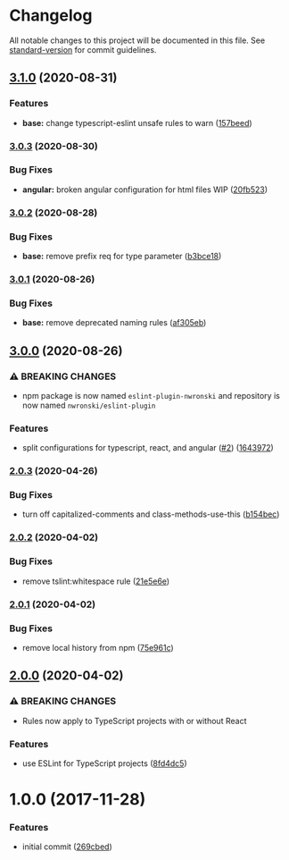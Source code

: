 # Changelog

All notable changes to this project will be documented in this file. See [standard-version](https://github.com/conventional-changelog/standard-version) for commit guidelines.

## [3.1.0](https://github.com/nwronski/eslint-plugin/compare/v3.0.3...v3.1.0) (2020-08-31)


### Features

* **base:** change typescript-eslint unsafe rules to warn ([157beed](https://github.com/nwronski/eslint-plugin/commit/157beed41695380fade40ee1f4e9e11870cbab98))

### [3.0.3](https://github.com/nwronski/eslint-plugin/compare/v3.0.2...v3.0.3) (2020-08-30)


### Bug Fixes

* **angular:** broken angular configuration for html files WIP ([20fb523](https://github.com/nwronski/eslint-plugin/commit/20fb523ff28e5774495e09ed09cb224404f06636))

### [3.0.2](https://github.com/nwronski/eslint-plugin/compare/v3.0.1...v3.0.2) (2020-08-28)


### Bug Fixes

* **base:** remove prefix req for type parameter ([b3bce18](https://github.com/nwronski/eslint-plugin/commit/b3bce18789abb3bd1f0978b9731c82c4fbbd2d80))

### [3.0.1](https://github.com/nwronski/eslint-plugin/compare/v3.0.0...v3.0.1) (2020-08-26)


### Bug Fixes

* **base:** remove deprecated naming rules ([af305eb](https://github.com/nwronski/eslint-plugin/commit/af305eb65517e06a78b32307ba470535bf057874))

## [3.0.0](https://github.com/nwronski/eslint-plugin/compare/v2.0.3...v3.0.0) (2020-08-26)


### ⚠ BREAKING CHANGES

* npm package is now named `eslint-plugin-nwronski` and repository is now named `nwronski/eslint-plugin`

### Features

* split configurations for typescript, react, and angular ([#2](https://github.com/nwronski/eslint-plugin/issues/2)) ([1643972](https://github.com/nwronski/eslint-plugin/commit/1643972e876143721521e3ca534be6e0467893ef))

### [2.0.3](https://github.com/nwronski/eslint-plugin/compare/v2.0.2...v2.0.3) (2020-04-26)


### Bug Fixes

* turn off capitalized-comments and class-methods-use-this ([b154bec](https://github.com/nwronski/eslint-plugin/commit/b154bec2ad0048e8444c1b0dd326adfc1db4ac19))

### [2.0.2](https://github.com/nwronski/eslint-plugin/compare/v2.0.1...v2.0.2) (2020-04-02)


### Bug Fixes

* remove tslint:whitespace rule ([21e5e6e](https://github.com/nwronski/eslint-plugin/commit/21e5e6eb3da994bd9caad6c1f2938ad8f566c2d4))

### [2.0.1](https://github.com/nwronski/eslint-plugin/compare/v2.0.0...v2.0.1) (2020-04-02)


### Bug Fixes

* remove local history from npm ([75e961c](https://github.com/nwronski/eslint-plugin/commit/75e961c11bfcc1b986ec078e31920b6d2d25236c))

## [2.0.0](https://github.com/nwronski/eslint-plugin/compare/v1.0.0...v2.0.0) (2020-04-02)


### ⚠ BREAKING CHANGES

* Rules now apply to TypeScript projects with or without React

### Features

* use ESLint for TypeScript projects ([8fd4dc5](https://github.com/nwronski/eslint-plugin/commit/8fd4dc5e57291d57640c4a9f17a53262e96c989a))

<a name="1.0.0"></a>
# 1.0.0 (2017-11-28)


### Features

* initial commit ([269cbed](https://github.com/nwronski/eslint-plugin/commit/269cbed))
